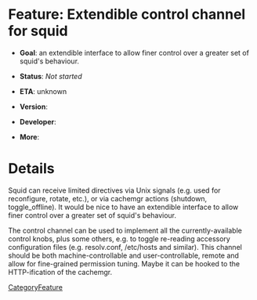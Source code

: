 # Feature: Extendible control channel for squid

  - **Goal**: an extendible interface to allow finer control over a
    greater set of squid's behaviour.

  - **Status**: *Not started*

<!-- end list -->

  - **ETA**: unknown

  - **Version**:

  - **Developer**:

  - **More**:

# Details

Squid can receive limited directives via Unix signals (e.g. used for
reconfigure, rotate, etc.), or via cachemgr actions (shutdown,
toggle\_offline). It would be nice to have an extendible interface to
allow finer control over a greater set of squid's behaviour.

The control channel can be used to implement all the currently-available
control knobs, plus some others, e.g. to toggle re-reading accessory
configuration files (e.g. resolv.conf, /etc/hosts and similar). This
channel should be both machine-controllable and user-controllable,
remote and allow for fine-grained permission tuning. Maybe it can be
hooked to the HTTP-ification of the cachemgr.

[CategoryFeature](https://wiki.squid-cache.org/Features/ControlChannel/CategoryFeature#)
